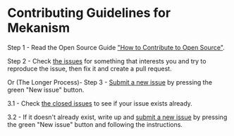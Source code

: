 # Contributing Guidelines for Mekanism #

Step 1 - Read the Open Source Guide ["How to Contribute to Open Source"](https://opensource.guide/how-to-contribute/).

Step 2 - Check [the issues](https://github.com/aidancbrady/Mekanism/issues) for something that interests you and try to reproduce the issue, then fix it and create a pull request. 

Or (The Longer Process)- Step 3 - [Submit a new issue](https://github.com/aidancbrady/Mekanism/issues) by pressing the green "New issue" button.

3.1 - Check [the closed issues](https://github.com/aidancbrady/Mekanism/issues?q=is%3Aissue+is%3Aclosed) to see if your issue exists already.

3.2 - If it doesn't already exist, write up and [submit a new issue](https://github.com/aidancbrady/Mekanism/issues) by pressing the green "New issue" button and following the instructions.


